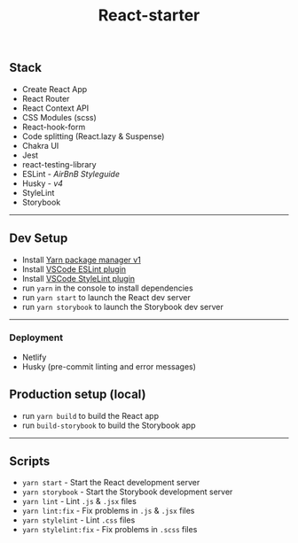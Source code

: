<h1 align="center"> React-starter </h1> <br>



## Stack
- Create React App
- React Router
- React Context API
- CSS Modules (scss)
- React-hook-form
- Code splitting (React.lazy & Suspense)
- Chakra UI
- Jest
- react-testing-library
- ESLint - *AirBnB Styleguide*
- Husky - *v4*
- StyleLint
- Storybook

___

## Dev Setup
- Install [Yarn package manager v1](https://classic.yarnpkg.com/en/docs/install/#mac-stable) 
- Install [VSCode ESLint plugin](https://marketplace.visualstudio.com/items?itemName=dbaeumer.vscode-eslint)
- Install [VSCode StyleLint plugin](https://github.com/stylelint/vscode-stylelint)
- run `yarn` in the console to install dependencies
- run `yarn start` to launch the React dev server
- run `yarn storybook` to launch the Storybook dev server

___


### Deployment
- Netlify
- Husky (pre-commit linting and error messages)


## Production setup (local)
- run `yarn build` to build the React app
- run `build-storybook` to build the Storybook app


___

## Scripts
- `yarn start` - Start the React development server
- `yarn storybook` - Start the Storybook development server
- `yarn lint` - Lint `.js` & `.jsx` files
- `yarn lint:fix` - Fix problems in `.js` & `.jsx` files
- `yarn stylelint` - Lint `.css` files
- `yarn stylelint:fix` - Fix problems in `.scss` files